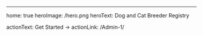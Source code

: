 ---
home: true
heroImage: /hero.png
heroText: Dog and Cat Breeder Registry

actionText: Get Started →
actionLink: /Admin-1/

